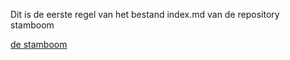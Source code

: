 Dit is de eerste regel van het bestand index.md van de repository stamboom

[de stamboom](https://wlknoop/github.io/stamboom/stamboomKnoop.html)
